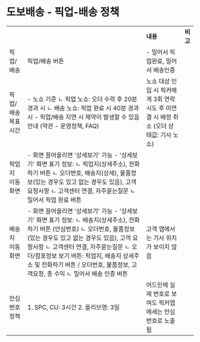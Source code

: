 # 도보배송 - 픽업-배송 정책

|  |  |  |  |
| --- | --- | --- | --- |
|  |  | **내용** | **비고** |
| 픽업/배송 | 픽업/배송 버튼 | - 밀어서 픽업완료, 밀어서 배송인증 |  |
| 픽업/배송 목표시간 | - 노쇼 기준 ㄴ 픽업 노쇼: 오더 수락 후 20분 경과 시 ㄴ 배송 노쇼: 픽업 완료 시 40분 경과 시 - 픽업/배송 지연 시 제약이 발생할 수 있음 안내 (약관 - 운영정책, FAQ) | 노쇼 대상 인입 시 픽커에게 3회 연락 시도 후 미연결 시 배정 취소 (오더 상태값: 기사 노쇼) |
| 픽업지 이동 화면 | - 화면 끌어올리면 '상세보기' 가능 - '상세보기' 화면 표기 정보: ㄴ 픽업지(상세주소), 전화하기 버튼 ㄴ 오더번호, 배송지(상세), 물품정보(있는 경우도 있고 없는 경우도 있음), 고객 요청사항 ㄴ 고객센터 연결, 자주묻는질문 ㄴ 밀어서 픽업 완료 버튼 |  |
| 배송지 이동 화면 | - 화면 끌어올리면 '상세보기' 가능 - '상세보기' 화면 표기 정보: ㄴ 배송지(상세주소), 전화하기 버튼 (안심번호) ㄴ 오더번호, 물품정보(있는 경우도 있고 없는 경우도 있음), 고객 요청사항 ㄴ 고객센터 연결, 자주묻는질문 ㄴ 오더/점포정보 보기 버튼: 픽업지, 배송지 상세주소 및 전화하기 버튼 / 오더번호, 물품정보, 고객요청, 총 수익 ㄴ 밀어서 배송 인증 버튼 | 고객 앱에서는 기사 위치가 보이지 않음 |
| 안심번호 정책 | 1. SPC, CU: 3시간 2. 올리브영: 3일 | 어드민에 실제 번호로 보여도 픽커앱에세는 안심번호로 노출됨 |